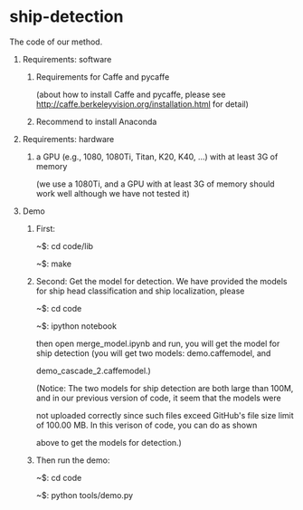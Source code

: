 # ship-detection

The code of our method.


1. Requirements: software
   1) Requirements for Caffe and pycaffe
   
      (about how to install Caffe and pycaffe, please see http://caffe.berkeleyvision.org/installation.html for detail)
      
   2) Recommend to install Anaconda
   
   
2. Requirements: hardware
   1) a GPU (e.g., 1080, 1080Ti, Titan, K20, K40, ...) with at least 3G of memory
   
      (we use a 1080Ti, and a GPU with at least 3G of memory should work well although we have not tested it)
      
      
3. Demo 
   1) First:
        
        ~$: cd code/lib
   
        ~$: make
   
   2) Second: Get the model for detection. We have provided the models for ship head classification and ship localization, please
   
        ~$: cd code
      
        ~$: ipython notebook
      
      then open merge_model.ipynb and run, you will get the model for ship detection (you will get two models: demo.caffemodel, and 
      
      demo_cascade_2.caffemodel.)
            
      (Notice: The two models for ship detection are both large than 100M, and in our previous version of code, it seem that the models were    
      
      not uploaded correctly since such files exceed GitHub's file size limit of 100.00 MB. In this verison of code, you can do as shown 
      
      above to get the models for detection.)
           
   3) Then run the demo:
   
        ~$: cd code
      
        ~$: python tools/demo.py
      
                                     
